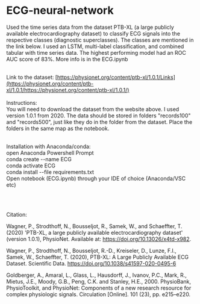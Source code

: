 # ECG-neural-network
 
Used the time series data from the dataset PTB-XL (a large publicly available electrocardiography dataset) to classify ECG signals into the respective classes (diagnostic superclasses). The classes are mentioned in the link below. I used an LSTM, multi-label classification, and combined tabular with time series data. The highest performing model had an ROC AUC score of 83%. More info is in the ECG.ipynb <br> <br>

Link to the dataset: [https://physionet.org/content/ptb-xl/1.0.1/Links](https://physionet.org/content/ptb-xl/1.0.1/https://physionet.org/content/ptb-xl/1.0.1/)
<br>
<br>
Instructions:
<br>
You will need to download the dataset from the website above. I used version 1.0.1 from 2020. The data should be stored in folders "records100" and "records500", just like they do in the folder from the dataset. Place the folders in the same map as the notebook.

<br>
Installation with Anaconda/conda: <br>
open Anaconda Powershell Prompt <br>
conda create --name ECG <br>
conda activate ECG <br>
conda install --file requirements.txt <br>
Open notebook (ECG.ipynb) through your IDE of choice (Anaconda/VSC etc)


<br> <br>


Citation: <br>

Wagner, P., Strodthoff, N., Bousseljot, R., Samek, W., and Schaeffter, T. (2020) 'PTB-XL, a large publicly available electrocardiography dataset' (version 1.0.1), PhysioNet. Available at: https://doi.org/10.13026/x4td-x982.

Wagner, P., Strodthoff, N., Bousseljot, R.-D., Kreiseler, D., Lunze, F.I., Samek, W., Schaeffter, T. (2020), PTB-XL: A Large Publicly Available ECG Dataset. Scientific Data. https://doi.org/10.1038/s41597-020-0495-6

Goldberger, A., Amaral, L., Glass, L., Hausdorff, J., Ivanov, P.C., Mark, R., Mietus, J.E., Moody, G.B., Peng, C.K. and Stanley, H.E., 2000. PhysioBank, PhysioToolkit, and PhysioNet: Components of a new research resource for complex physiologic signals. Circulation [Online]. 101 (23), pp. e215–e220.
